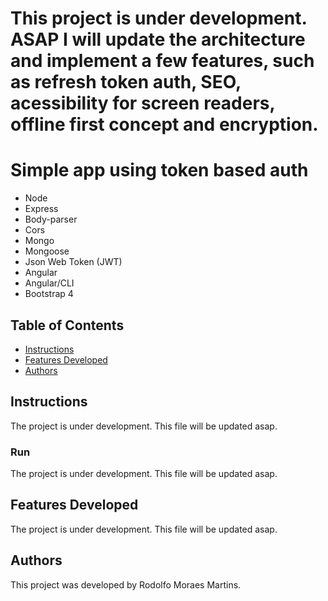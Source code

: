 # This project is under development. ASAP I will update the architecture and implement a few features, such as refresh token auth, SEO, acessibility for screen readers, offline first concept and encryption.


# Simple app using token based auth
- Node
- Express
- Body-parser
- Cors
- Mongo
- Mongoose
- Json Web Token (JWT)
- Angular
- Angular/CLI
- Bootstrap 4

## Table of Contents

- [Instructions](#instructions)
- [Features Developed](#features-developed)
- [Authors](#authors)

## Instructions
The project is under development. This file will be updated asap.

### Run
The project is under development. This file will be updated asap.

## Features Developed
The project is under development. This file will be updated asap.

## Authors
This project was developed by Rodolfo Moraes Martins.
